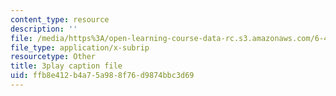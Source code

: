 ```yaml
---
content_type: resource
description: ''
file: /media/https%3A/open-learning-course-data-rc.s3.amazonaws.com/6-450-principles-of-digital-communications-i-fall-2006/ffb8e412b4a75a988f76d9874bbc3d69_qU6NkB4xE7U.vtt
file_type: application/x-subrip
resourcetype: Other
title: 3play caption file
uid: ffb8e412-b4a7-5a98-8f76-d9874bbc3d69
---
```

